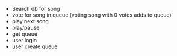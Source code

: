 - Search db for song
- vote for song in queue (voting song with 0 votes adds to queue)
- play next song
- play/pause
- get queue
- user login
- user create queue

